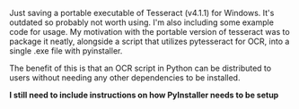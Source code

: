 Just saving a portable executable of Tesseract (v4.1.1) for Windows. It's outdated so probably not worth using. I'm also including some example code for usage. My motivation with the portable version of tesseract was to package it neatly, alongside a script that utilizes pytesseract for OCR, into a single .exe file with pyinstaller. 

The benefit of this is that an OCR script in Python can be distributed to users without needing any other dependencies to be installed.

**I still need to include instructions on how PyInstaller needs to be setup**

